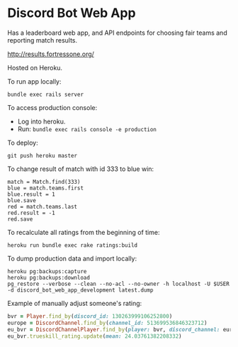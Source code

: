 # Discord Bot Web App

Has a leaderboard web app, and API endpoints for choosing fair teams and reporting match results.

http://results.fortressone.org/

Hosted on Heroku.

To run app locally:
```
bundle exec rails server
```

To access production console:
- Log into heroku.
- Run:
		```
		bundle exec rails console -e production
		```

To deploy:
```
git push heroku master
```

To change result of match with id 333 to blue win:
```
match = Match.find(333)
blue = match.teams.first
blue.result = 1
blue.save
red = match.teams.last
red.result = -1
red.save
```

To recalculate all ratings from the beginning of time:
```
heroku run bundle exec rake ratings:build
```

To dump production data and import locally:
```
heroku pg:backups:capture
heroku pg:backups:download
pg_restore --verbose --clean --no-acl --no-owner -h localhost -U $USER -d discord_bot_web_app_development latest.dump
```

Example of manually adjust someone's rating:

```ruby
bvr = Player.find_by(discord_id: 130263999106252800)
europe = DiscordChannel.find_by(channel_id: 513699536846323712)
eu_bvr = DiscordChannelPlayer.find_by(player: bvr, discord_channel: europe)
eu_bvr.trueskill_rating.update(mean: 24.03761382208332)
```
